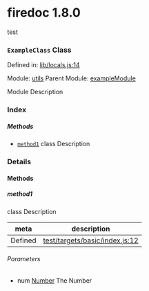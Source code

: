 
# firedoc 1.8.0

test

### `ExampleClass` Class


Defined in: [lib/locals.js:14](../files/lib/locals.js.js)

Module: [utils](../modules/utils.md)
Parent Module: [exampleModule](../modules/exampleModule.md)




Module Description

### Index



##### Methods

  - [`method1`](#method-method1) class Description





### Details




<!-- Method Block -->
#### Methods


##### method1

class Description

| meta | description |
|------|-------------|
| Defined | [test/targets/basic/index.js:12](../files/test_targets_basic_index.js.md#l12) |

###### Parameters
- num <a href="https://developer.mozilla.org/en/JavaScript/Reference/Global_Objects/Number" class="crosslink external" target="_blank">Number</a> The Number



